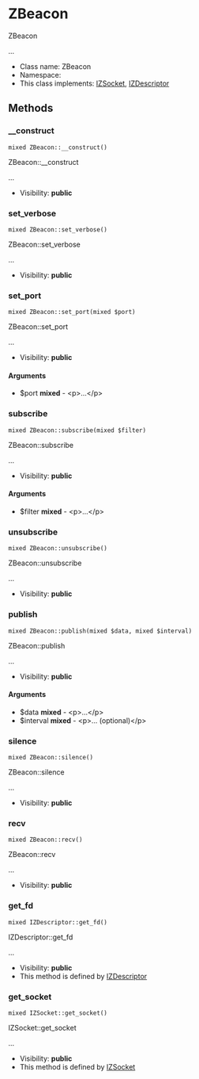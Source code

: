 ZBeacon
===============

ZBeacon

...


* Class name: ZBeacon
* Namespace: 
* This class implements: [IZSocket](IZSocket.md), [IZDescriptor](IZDescriptor.md)






Methods
-------


### __construct

    mixed ZBeacon::__construct()

ZBeacon::__construct

...

* Visibility: **public**




### set_verbose

    mixed ZBeacon::set_verbose()

ZBeacon::set_verbose

...

* Visibility: **public**




### set_port

    mixed ZBeacon::set_port(mixed $port)

ZBeacon::set_port

...

* Visibility: **public**


#### Arguments
* $port **mixed** - &lt;p&gt;...&lt;/p&gt;



### subscribe

    mixed ZBeacon::subscribe(mixed $filter)

ZBeacon::subscribe

...

* Visibility: **public**


#### Arguments
* $filter **mixed** - &lt;p&gt;...&lt;/p&gt;



### unsubscribe

    mixed ZBeacon::unsubscribe()

ZBeacon::unsubscribe

...

* Visibility: **public**




### publish

    mixed ZBeacon::publish(mixed $data, mixed $interval)

ZBeacon::publish

...

* Visibility: **public**


#### Arguments
* $data **mixed** - &lt;p&gt;...&lt;/p&gt;
* $interval **mixed** - &lt;p&gt;... (optional)&lt;/p&gt;



### silence

    mixed ZBeacon::silence()

ZBeacon::silence

...

* Visibility: **public**




### recv

    mixed ZBeacon::recv()

ZBeacon::recv

...

* Visibility: **public**




### get_fd

    mixed IZDescriptor::get_fd()

IZDescriptor::get_fd

...

* Visibility: **public**
* This method is defined by [IZDescriptor](IZDescriptor.md)




### get_socket

    mixed IZSocket::get_socket()

IZSocket::get_socket

...

* Visibility: **public**
* This method is defined by [IZSocket](IZSocket.md)



